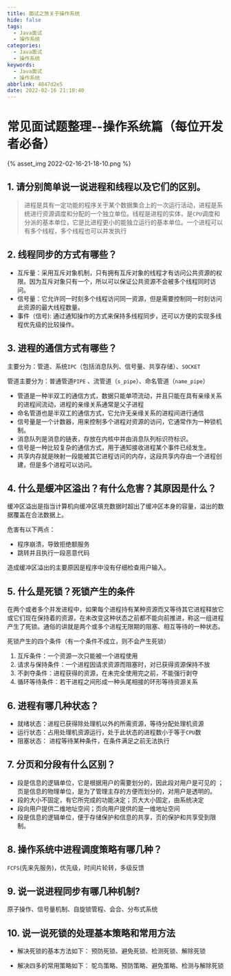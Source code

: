 ```yaml
---
title: 面试之旅关于操作系统
hide: false
tags:
  - Java面试
  - 操作系统
categories:
  - Java面试
  - 操作系统
keywords:
  - Java面试
  - 操作系统
abbrlink: 4847d2e5
date: 2022-02-16 21:10:40
---
```


# 常见面试题整理--操作系统篇（每位开发者必备）


{% asset_img 2022-02-16-21-18-10.png %}

## 1. 请分别简单说一说进程和线程以及它们的区别。

> 进程是具有一定功能的程序关于某个数据集合上的一次运行活动，进程是系统进行资源调度和分配的一个独立单位。线程是进程的实体，是``CPU``调度和分派的基本单位，它是比进程更小的能独立运行的基本单位。一个进程可以有多个线程，多个线程也可以并发执行

<!-- more -->

## 2. 线程同步的方式有哪些？

- 互斥量：采用互斥对象机制，只有拥有互斥对象的线程才有访问公共资源的权限。因为互斥对象只有一个，所以可以保证公共资源不会被多个线程同时访问。
- 信号量：它允许同一时刻多个线程访问同一资源，但是需要控制同一时刻访问此资源的最大线程数量。
- 事件（信号): 通过通知操作的方式来保持多线程同步，还可以方便的实现多线程优先级的比较操作。

## 3. 进程的通信方式有哪些？

主要分为：管道、系统``IPC``（包括消息队列、信号量、共享存储）、``SOCKET``

管道主要分为：普通管道``PIPE`` 、流管道（``s_pipe``）、命名管道（``name_pipe``）

- 管道是一种半双工的通信方式，数据只能单项流动，并且只能在具有亲缘关系的进程间流动，进程的亲缘关系通常是父子进程
- 命名管道也是半双工的通信方式，它允许无亲缘关系的进程间进行通信
- 信号量是一个计数器，用来控制多个进程对资源的访问，它通常作为一种锁机制。
- 消息队列是消息的链表，存放在内核中并由消息队列标识符标识。
- 信号是一种比较复杂的通信方式，用于通知接收进程某个事件已经发生。
- 共享内存就是映射一段能被其它进程访问的内存，这段共享内存由一个进程创建，但是多个进程可以访问。

## 4. 什么是缓冲区溢出？有什么危害？其原因是什么？

缓冲区溢出是指当计算机向缓冲区填充数据时超出了缓冲区本身的容量，溢出的数据覆盖在合法数据上。

危害有以下两点：

- 程序崩溃，导致拒绝额服务
- 跳转并且执行一段恶意代码

造成缓冲区溢出的主要原因是程序中没有仔细检查用户输入。

## 5. 什么是死锁？死锁产生的条件

在两个或者多个并发进程中，如果每个进程持有某种资源而又等待其它进程释放它或它们现在保持着的资源，在未改变这种状态之前都不能向前推进，称这一组进程产生了死锁。通俗的讲就是两个或多个进程无限期的阻塞、相互等待的一种状态。

死锁产生的四个条件（有一个条件不成立，则不会产生死锁）

1. 互斥条件：一个资源一次只能被一个进程使用
2. 请求与保持条件：一个进程因请求资源而阻塞时，对已获得资源保持不放
3. 不剥夺条件：进程获得的资源，在未完全使用完之前，不能强行剥夺
4. 循环等待条件：若干进程之间形成一种头尾相接的环形等待资源关系

## 6. 进程有哪几种状态？

- 就绪状态：进程已获得除处理机以外的所需资源，等待分配处理机资源
- 运行状态：占用处理机资源运行，处于此状态的进程数小于等于``CPU``数
- 阻塞状态： 进程等待某种条件，在条件满足之前无法执行

## 7. 分页和分段有什么区别？

- 段是信息的逻辑单位，它是根据用户的需要划分的，因此段对用户是可见的 ；页是信息的物理单位，是为了管理主存的方便而划分的，对用户是透明的。
- 段的大小不固定，有它所完成的功能决定；页大大小固定，由系统决定
- 段向用户提供二维地址空间；页向用户提供的是一维地址空间
- 段是信息的逻辑单位，便于存储保护和信息的共享，页的保护和共享受到限制。

## 8. 操作系统中进程调度策略有哪几种？

``FCFS``(先来先服务)，优先级，时间片轮转，多级反馈

## 9. 说一说进程同步有哪几种机制?

原子操作、信号量机制、自旋锁管程、会合、分布式系统

## 10. 说一说死锁的处理基本策略和常用方法

- 解决死锁的基本方法如下：
预防死锁、避免死锁、检测死锁、解除死锁

- 解决四多的常用策略如下：
鸵鸟策略、预防策略、避免策略、检测与解除死锁
















